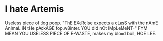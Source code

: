 # I hate Artemis

Useless piece of dog poop. "ThE EXeRcIse expects a cLasS with the nAmE AnImaL iN tHe pAckAGE fop.w8inter. YOU dId nOt IMpLeMeNT-" FYM MEAN YOU USELESS PIECE OF E-WASTE, makes my blood boil, HOE LEE.
